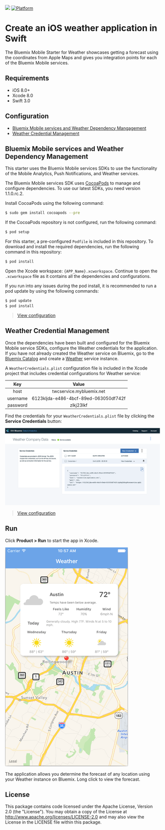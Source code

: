 [![](https://img.shields.io/badge/bluemix-powered-blue.svg)](https://bluemix.net)
[![Platform](https://img.shields.io/badge/platform-ios_swift-lightgrey.svg?style=flat)](https://developer.apple.com/swift/)

# Create an iOS weather application in Swift

The Bluemix Mobile Starter for Weather showcases getting a forecast using the coordinates from Apple Maps and gives you integration points for each of the Bluemix Mobile services.

## Requirements

* iOS 8.0+
* Xcode 8.0
* Swift 3.0

## Configuration

* [Bluemix Mobile services and Weather Dependency Mangagement](#bluemix-mobile-services-and-weather-dependency-management)
* [Weather Credential Management](#weather-credential-management)

## Bluemix Mobile services and Weather Dependency Management

This starter uses the Bluemix Mobile services SDKs to use the functionality of the Mobile Analytics, Push Notifications, and Weather services.

The Bluemix Mobile services SDK uses [CocoaPods](https://cocoapods.org/) to manage and configure dependencies. To use our latest SDKs, you need version 1.1.0.rc.2.

Install CocoaPods using the following command:

```bash
$ sudo gem install cocoapods --pre
```

If the CocoaPods repository is not configured, run the following command:

```bash
$ pod setup
```

For this starter, a pre-configured `Podfile` is included in this repository. To download and install the required dependencies, run the following command in this repository:

```bash
$ pod install
```
Open the Xcode workspace: `{APP_Name}.xcworkspace`. Continue to open the `.xcworkspace` file as it contains all the dependencies and configurations.

If you run into any issues during the pod install, it is recommended to run a pod update by using the following commands:

```bash
$ pod update
$ pod install
```

> [View configuration](#configuration)

## Weather Credential Management

Once the dependencies have been built and configured for the Bluemix Mobile service SDKs, configure the Weather credentials for the application. If you have not already created the Weather service on Bluemix, go to the [Bluemix Catalog](https://new-console.ng.bluemix.net/catalog/) and create a [Weather](https://new-console.ng.bluemix.net/catalog/services/weather-company-data/) service instance.

A `WeatherCredentials.plist` configuration file is included in the Xcode project that includes credential configurations for Weather service:

| Key              | Value           |
| :-------------:  |:-------------:|
| host          | twcservice.mybluemix.net |
| username      | 6123kljda-e486-4bcf-89ed-063050df742f |
| password      | zlkj23lkf |

Find the credentials for your `WeatherCredentials.plist` file by clicking the **Service Credentials** button:

![Service credentials](README_Images/service-credentials.png)

> [View configuration](#configuration)

## Run

Click **Product > Run** to start the app in Xcode.

![Weather App Screenshot](README_Images/weather.png)

The application allows you determine the forecast of any location using your Weather instance on Bluemix. Long click to view the forecast.

## License

This package contains code licensed under the Apache License, Version 2.0 (the "License"). You may obtain a copy of the License at http://www.apache.org/licenses/LICENSE-2.0 and may also view the License in the LICENSE file within this package.
